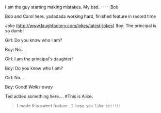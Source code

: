 I am the guy starting making mistakes. My bad. -----Bob

Bob and Carol here. yadadada working hard, finished feature in record time

Joke (http://www.laughfactory.com/jokes/latest-jokes)
Boy: The principal is so dumb!

Girl: Do you know who I am?

Boy: No...

Girl: I am the principal's daughter!

Boy: Do you know who I am?

Girl: No...

Boy: Good! *Walks away*


Ted added something here....
#This is Alice.
> I made this sweet feature
``` I hope you like it!!!!!```
